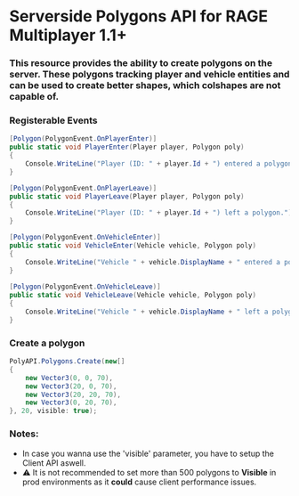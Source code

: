 # Serverside Polygons API for RAGE Multiplayer 1.1+
### This resource provides the ability to create polygons on the server. These polygons tracking player and vehicle entities and can be used to create better shapes, which colshapes are not capable of.

### Registerable Events
```cs
[Polygon(PolygonEvent.OnPlayerEnter)]
public static void PlayerEnter(Player player, Polygon poly)
{
    Console.WriteLine("Player (ID: " + player.Id + ") entered a polygon.");
}

[Polygon(PolygonEvent.OnPlayerLeave)]
public static void PlayerLeave(Player player, Polygon poly)
{
    Console.WriteLine("Player (ID: " + player.Id + ") left a polygon.");
}

[Polygon(PolygonEvent.OnVehicleEnter)]
public static void VehicleEnter(Vehicle vehicle, Polygon poly)
{
    Console.WriteLine("Vehicle " + vehicle.DisplayName + " entered a polygon.");
}
        
[Polygon(PolygonEvent.OnVehicleLeave)]
public static void VehicleLeave(Vehicle vehicle, Polygon poly)
{
    Console.WriteLine("Vehicle " + vehicle.DisplayName + " left a polygon.");
}
```
### Create a polygon
```cs
PolyAPI.Polygons.Create(new[]
{
    new Vector3(0, 0, 70),
    new Vector3(20, 0, 70),
    new Vector3(20, 20, 70),
    new Vector3(0, 20, 70),
}, 20, visible: true);
```
### Notes:
- In case you wanna use the 'visible' parameter, you have to setup the Client API aswell.
- ⚠️ It is not recommended to set more than 500 polygons to **Visible** in prod environments as it **could** cause client performance issues.
